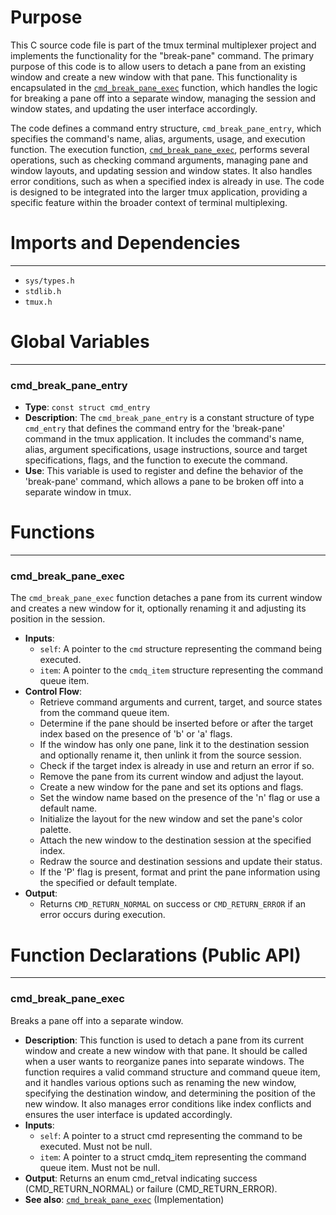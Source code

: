 # Purpose
This C source code file is part of the tmux terminal multiplexer project and implements the functionality for the "break-pane" command. The primary purpose of this code is to allow users to detach a pane from an existing window and create a new window with that pane. This functionality is encapsulated in the [`cmd_break_pane_exec`](#cmd_break_pane_exec) function, which handles the logic for breaking a pane off into a separate window, managing the session and window states, and updating the user interface accordingly.

The code defines a command entry structure, `cmd_break_pane_entry`, which specifies the command's name, alias, arguments, usage, and execution function. The execution function, [`cmd_break_pane_exec`](#cmd_break_pane_exec), performs several operations, such as checking command arguments, managing pane and window layouts, and updating session and window states. It also handles error conditions, such as when a specified index is already in use. The code is designed to be integrated into the larger tmux application, providing a specific feature within the broader context of terminal multiplexing.
# Imports and Dependencies

---
- `sys/types.h`
- `stdlib.h`
- `tmux.h`


# Global Variables

---
### cmd_break_pane_entry
- **Type**: `const struct cmd_entry`
- **Description**: The `cmd_break_pane_entry` is a constant structure of type `cmd_entry` that defines the command entry for the 'break-pane' command in the tmux application. It includes the command's name, alias, argument specifications, usage instructions, source and target specifications, flags, and the function to execute the command.
- **Use**: This variable is used to register and define the behavior of the 'break-pane' command, which allows a pane to be broken off into a separate window in tmux.


# Functions

---
### cmd_break_pane_exec<!-- {{#callable:cmd_break_pane_exec}} -->
The `cmd_break_pane_exec` function detaches a pane from its current window and creates a new window for it, optionally renaming it and adjusting its position in the session.
- **Inputs**:
    - `self`: A pointer to the `cmd` structure representing the command being executed.
    - `item`: A pointer to the `cmdq_item` structure representing the command queue item.
- **Control Flow**:
    - Retrieve command arguments and current, target, and source states from the command queue item.
    - Determine if the pane should be inserted before or after the target index based on the presence of 'b' or 'a' flags.
    - If the window has only one pane, link it to the destination session and optionally rename it, then unlink it from the source session.
    - Check if the target index is already in use and return an error if so.
    - Remove the pane from its current window and adjust the layout.
    - Create a new window for the pane and set its options and flags.
    - Set the window name based on the presence of the 'n' flag or use a default name.
    - Initialize the layout for the new window and set the pane's color palette.
    - Attach the new window to the destination session at the specified index.
    - Redraw the source and destination sessions and update their status.
    - If the 'P' flag is present, format and print the pane information using the specified or default template.
- **Output**:
    - Returns `CMD_RETURN_NORMAL` on success or `CMD_RETURN_ERROR` if an error occurs during execution.


# Function Declarations (Public API)

---
### cmd_break_pane_exec<!-- {{#callable_declaration:cmd_break_pane_exec}} -->
Breaks a pane off into a separate window.
- **Description**: This function is used to detach a pane from its current window and create a new window with that pane. It should be called when a user wants to reorganize panes into separate windows. The function requires a valid command structure and command queue item, and it handles various options such as renaming the new window, specifying the destination window, and determining the position of the new window. It also manages error conditions like index conflicts and ensures the user interface is updated accordingly.
- **Inputs**:
    - `self`: A pointer to a struct cmd representing the command to be executed. Must not be null.
    - `item`: A pointer to a struct cmdq_item representing the command queue item. Must not be null.
- **Output**: Returns an enum cmd_retval indicating success (CMD_RETURN_NORMAL) or failure (CMD_RETURN_ERROR).
- **See also**: [`cmd_break_pane_exec`](#cmd_break_pane_exec)  (Implementation)


